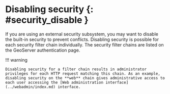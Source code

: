 # Disabling security {: #security_disable }

If you are using an external security subsystem, you may want to disable the built-in security to prevent conflicts. Disabling security is possible for each security filter chain individually. The security filter chains are listed on the GeoServer authentication page.

!!! warning

    Disabling security for a filter chain results in administrator privileges for each HTTP request matching this chain. As an example, disabling security on the **web** chain gives administrative access to each user accessing the [Web administration interface](../webadmin/index.md) interface.
